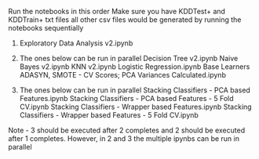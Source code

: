 Run the notebooks in this order
Make sure you have KDDTest+ and KDDTrain+ txt files all other csv files would be generated by running the notebooks sequentially

1) Exploratory Data Analysis v2.ipynb

2) The ones below can be run in parallel
Decision Tree v2.ipynb
Naive Bayes v2.ipynb
KNN v2.ipynb
Logistic Regression.ipynb
Base Learners ADASYN, SMOTE - CV Scores; PCA Variances Calculated.ipynb

3) The ones below can be run in parallel
Stacking Classifiers - PCA based Features.ipynb
Stacking Classifiers - PCA based Features - 5 Fold CV.ipynb
Stacking Classifiers - Wrapper based Features.ipynb
Stacking Classifiers - Wrapper based Features - 5 Fold CV.ipynb

Note - 3 should be executed after 2 completes and 2 should be executed after 1 completes.
However, in 2 and 3 the multiple ipynbs can be run in parallel